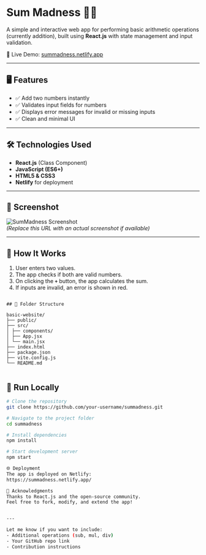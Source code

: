 # Sum Madness 🔢✨

A simple and interactive web app for performing basic arithmetic operations (currently addition), built using **React.js** with state management and input validation.

🚀 Live Demo: [summadness.netlify.app](https://summadness.netlify.app/)

---

## 🖥️ Features

- ✅ Add two numbers instantly
- ✅ Validates input fields for numbers
- ✅ Displays error messages for invalid or missing inputs
- ✅ Clean and minimal UI

---

## 🛠️ Technologies Used

- **React.js** (Class Component)
- **JavaScript (ES6+)**
- **HTML5 & CSS3**
- **Netlify** for deployment

---

## 📸 Screenshot

![SumMadness Screenshot](https://summadness.netlify.app/screenshot.png)  
*(Replace this URL with an actual screenshot if available)*

---

## 🧠 How It Works

1. User enters two values.
2. The app checks if both are valid numbers.
3. On clicking the **`+`** button, the app calculates the sum.
4. If inputs are invalid, an error is shown in red.

```

## 📁 Folder Structure

basic-website/
├── public/
├── src/
│ ├── components/
│ ├── App.jsx
│ └── main.jsx
├── index.html
├── package.json
├── vite.config.js
└── README.md


```

## 🧪 Run Locally

```bash
# Clone the repository
git clone https://github.com/your-username/summadness.git

# Navigate to the project folder
cd summadness

# Install dependencies
npm install

# Start development server
npm start

🌐 Deployment
The app is deployed on Netlify:
https://summadness.netlify.app/

🙌 Acknowledgments
Thanks to React.js and the open-source community.
Feel free to fork, modify, and extend the app!


---

Let me know if you want to include:
- Additional operations (sub, mul, div)
- Your GitHub repo link
- Contribution instructions

